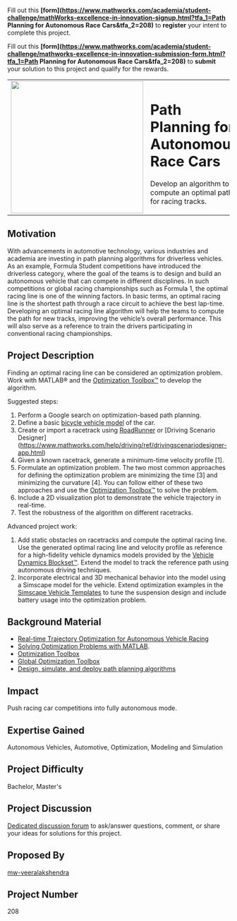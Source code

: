 Fill out this <strong>[form](https://www.mathworks.com/academia/student-challenge/mathWorks-excellence-in-innovation-signup.html?tfa_1=Path Planning for Autonomous Race Cars&tfa_2=208)</strong> to **register** your intent to complete this project.

Fill out this <strong>[form](https://www.mathworks.com/academia/student-challenge/mathworks-excellence-in-innovation-submission-form.html?tfa_1=Path Planning for Autonomous Race Cars&tfa_2=208)</strong> to **submit** your solution to this project and qualify for the rewards.

<table>
<td><img src="https://gist.githubusercontent.com/robertogl/e0115dc303472a9cfd52bbbc8edb7665/raw/ImagePathPlanning.png"  width=300 /></td>
<td><p><h1>Path Planning for Autonomous Race Cars</h1></p>
<p> Develop an algorithm to compute an optimal path for racing tracks. </p>
</table>

## Motivation

With advancements in automotive technology, various industries and academia are investing in path planning algorithms for driverless vehicles. As an example, Formula Student competitions have introduced the driverless category, where the goal of the teams is to design and build an autonomous vehicle that can compete in different disciplines. In such competitions or global racing championships such as Formula 1, the optimal racing line is one of the winning factors. In basic terms, an optimal racing line is the shortest path through a race circuit to achieve the best lap-time. 
Developing an optimal racing line algorithm will help the teams to compute the path for new tracks, improving the vehicle’s overall performance. This will also serve as a reference to train the drivers participating in conventional racing championships. 


## Project Description

Finding an optimal racing line can be considered an optimization problem. Work with MATLAB® and the [Optimization Toolbox™](https://www.mathworks.com/products/optimization.html) to develop the algorithm. 

Suggested steps:
1.	Perform a Google search on optimization-based path planning.
2.	Define a basic [bicycle vehicle model](https://www.mathworks.com/help/robotics/ref/bicyclekinematics.html) of the car.
3.	Create or import a racetrack using [RoadRunner](https://www.mathworks.com/products/roadrunner.html) or [Driving Scenario Designer] (https://www.mathworks.com/help/driving/ref/drivingscenariodesigner-app.html)
4.	Given a known racetrack, generate a minimum-time velocity profile [1]. 
5.	Formulate an optimization problem. The two most common approaches for defining the optimization problem are minimizing the time [3] and minimizing the curvature [4].  You can follow either of these two approaches and use the [Optimization Toolbox™](https://www.mathworks.com/products/optimization.html) to solve the problem. 
6.	Include a 2D visualization plot to demonstrate the vehicle trajectory in real-time. 
7.	Test the robustness of the algorithm on different racetracks. 

Advanced project work:
1.	Add static obstacles on racetracks and compute the optimal racing line. Use the generated optimal racing line and velocity profile as reference for a high-fidelity vehicle dynamics models provided by the [Vehicle Dynamics Blockset™](https://www.mathworks.com/products/vehicle-dynamics.html). Extend the model to track the reference path using autonomous driving techniques. 
2.	Incorporate electrical and 3D mechanical behavior into the model using a Simscape model for the vehicle. Extend optimization examples in the [Simscape Vehicle Templates](https://www.mathworks.com/matlabcentral/fileexchange/79484-simscape-vehicle-templates) to tune the suspension design and include battery usage into the optimization problem. 


## Background Material

-	[Real-time Trajectory Optimization for Autonomous Vehicle Racing](https://github.com/janismac/RacingTrajectoryOptimization)
-	[Solving Optimization Problems with MATLAB](https://www.youtube.com/watch?v=4wgI3-RQqTY).
-	[Optimization Toolbox](https://www.mathworks.com/products/global-optimization.html)  
-	[Global Optimization Toolbox](https://www.mathworks.com/products/global-optimization.html)
-	[Design, simulate, and deploy path planning algorithms](https://www.mathworks.com/discovery/path-planning.html)


## Impact

Push racing car competitions into fully autonomous mode.

## Expertise Gained 

Autonomous Vehicles, Automotive, Optimization, Modeling and Simulation


## Project Difficulty

Bachelor, Master's

## Project Discussion

[Dedicated discussion forum](https://github.com/mathworks/MathWorks-Excellence-in-Innovation/discussions/39) to ask/answer questions, comment, or share your ideas for solutions for this project.

## Proposed By

[mw-veeralakshendra](https://github.com/veeralakshendra)

## Project Number

208
